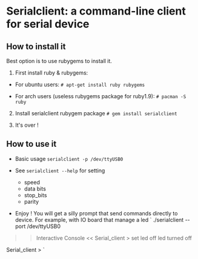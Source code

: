 # Serialclient: a command-line client for serial device #

## How to install it ##

Best option is to use rubygems to install it.

1. First install ruby & rubygems:

 * For ubuntu users:
   `# apt-get install ruby rubygems`

 * For arch users (useless rubygems package for ruby1.9):
   `# pacman -S ruby `

2. Install serialclient rubygem package
`# gem install serialclient`

3. It's over !

## How to use it ##

 * Basic usage
`serialclient -p /dev/ttyUSB0` 

 * See
`serialclient --help` for setting
   * speed
   * data bits
   * stop_bits
   * parity


 * Enjoy ! You will get a silly prompt that send commands directly to device. For example, with IO board that manage a led
` ./serialclient --port /dev/ttyUSB0 
>> Interactive Console <<
Serial_client > set led off
led turned off

Serial_client > `